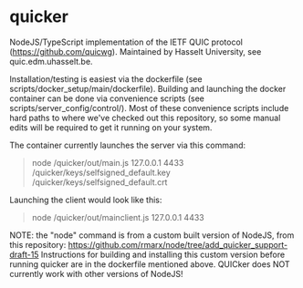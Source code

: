 # quicker
NodeJS/TypeScript implementation of the IETF QUIC protocol (https://github.com/quicwg).
Maintained by Hasselt University, see quic.edm.uhasselt.be. 

Installation/testing is easiest via the dockerfile (see scripts/docker_setup/main/dockerfile).
Building and launching the docker container can be done via convenience scripts (see scripts/server_config/control/). 
Most of these convenience scripts include hard paths to where we've checked out this repository, so some manual edits will be required to get it running on your system.


The container currently launches the server via this command:
> node /quicker/out/main.js 127.0.0.1 4433 /quicker/keys/selfsigned_default.key /quicker/keys/selfsigned_default.crt

Launching the client would look like this:
> node /quicker/out/mainclient.js 127.0.0.1 4433


NOTE: the "node" command is from a custom built version of NodeJS, from this repository: https://github.com/rmarx/node/tree/add_quicker_support-draft-15
Instructions for building and installing this custom version before running quicker are in the dockerfile mentioned above. 
QUICker does NOT currently work with other versions of NodeJS!
